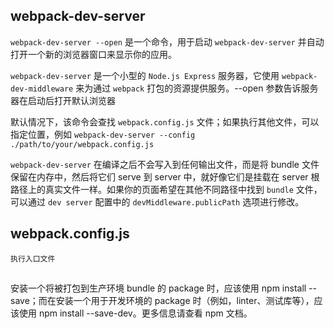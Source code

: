 ## webpack-dev-server
`webpack-dev-server --open` 是一个命令，用于启动 `webpack-dev-server` 并自动打开一个新的浏览器窗口来显示你的应用。

`webpack-dev-server` 是一个小型的 `Node.js Express` 服务器，它使用 `webpack-dev-middleware` 来为通过 `webpack` 打包的资源提供服务。--open 参数告诉服务器在启动后打开默认浏览器

默认情况下，该命令会查找 `webpack.config.js` 文件；如果执行其他文件，可以指定位置，例如 `webpack-dev-server --config ./path/to/your/webpack.config.js`

`webpack-dev-server` 在编译之后不会写入到任何输出文件，而是将 bundle 文件保留在内存中，然后将它们 serve 到 server 中，就好像它们是挂载在 server 根路径上的真实文件一样。如果你的页面希望在其他不同路径中找到 `bundle` 文件，可以通过 `dev server` 配置中的 `devMiddleware.publicPath` 选项进行修改。


## webpack.config.js 
    执行入口文件
##

安装一个将被打包到生产环境 bundle 的 package 时，应该使用 npm install --save；而在安装一个用于开发环境的 package 时（例如，linter、测试库等），应该使用 npm install --save-dev。更多信息请查看 npm 文档。